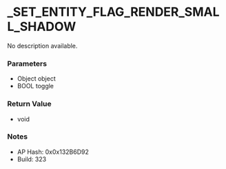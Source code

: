# _SET_ENTITY_FLAG_RENDER_SMALL_SHADOW

No description available.

### Parameters
* Object object
* BOOL toggle

### Return Value
* void

### Notes
* AP Hash: 0x0x132B6D92
* Build: 323


